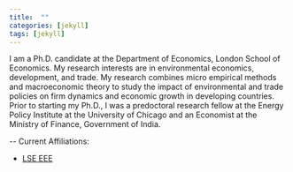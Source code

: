 ```yaml
---
title:  ""
categories: [jekyll]
tags: [jekyll]
---
```


I am a Ph.D. candidate at the Department of Economics, London School of Economics. My research interests are in environmental economics, development, and trade. My research combines micro empirical methods and macroeconomic theory to study the impact of environmental and trade policies on firm dynamics and economic growth in developing countries. Prior to starting my Ph.D., I was a predoctoral research fellow at the Energy Policy Institute at the University of Chicago and an Economist at the Ministry of Finance, Government of India.

-- Current Affiliations:
- [LSE EEE](https://sticerd.lse.ac.uk/_new/research/economics-environment-energy/)
